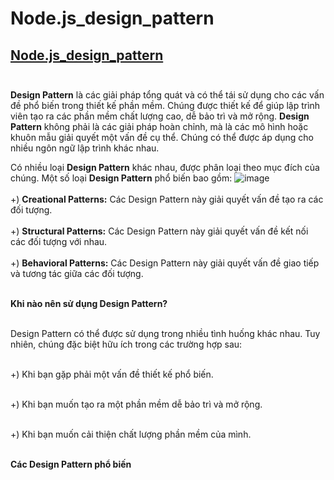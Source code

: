 # Node.js_design_pattern
##  [Node.js_design_pattern](https://stackoverflow.com/questions/32510232/node-js-design-pattern) <br><br>
**Design Pattern** là các giải pháp tổng quát và có thể tái sử dụng cho các vấn đề phổ biến trong thiết kế phần mềm. Chúng được thiết kế để giúp lập trình viên tạo ra các phần mềm chất lượng cao, dễ bảo trì và mở rộng.
**Design Pattern** không phải là các giải pháp hoàn chỉnh, mà là các mô hình hoặc khuôn mẫu giải quyết một vấn đề cụ thể. Chúng có thể được áp dụng cho nhiều ngôn ngữ lập trình khác nhau.

Có nhiều loại **Design Pattern** khác nhau, được phân loại theo mục đích của chúng. Một số loại **Design Pattern** phổ biến bao gồm:
![image](https://github.com/Experimenters1/Node.js_design_pattern/assets/64000769/1e2551fe-e8f3-454c-bf40-97a8ca0e8771) <br><br>
+) **Creational Patterns:**  Các Design Pattern này giải quyết vấn đề tạo ra các đối tượng. <br><br>
+) **Structural Patterns:** Các Design Pattern này giải quyết vấn đề kết nối các đối tượng với nhau. <br><br>
+) **Behavioral Patterns:** Các Design Pattern này giải quyết vấn đề giao tiếp và tương tác giữa các đối tượng. <br><br>

**Khi nào nên sử dụng Design Pattern?** <br><br>

Design Pattern có thể được sử dụng trong nhiều tình huống khác nhau. Tuy nhiên, chúng đặc biệt hữu ích trong các trường hợp sau: <br><br>

+) Khi bạn gặp phải một vấn đề thiết kế phổ biến. <br><br>

+) Khi bạn muốn tạo ra một phần mềm dễ bảo trì và mở rộng. <br><br>

+) Khi bạn muốn cải thiện chất lượng phần mềm của mình. <br><br>

**Các Design Pattern phổ biến**
